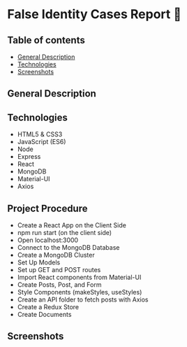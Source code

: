 # False Identity Cases Report 💭

## Table of contents
* [General Description](#general-info)
* [Technologies](#technologies)
* [Screenshots](#screenshots)


## General Description



## Technologies

- HTML5 & CSS3
- JavaScript (ES6)
- Node
- Express
- React
- MongoDB
- Material-UI
- Axios


## Project Procedure

- Create a React App on the Client Side 
- npm run start (on the client side)
- Open localhost:3000
- Connect to the MongoDB Database
- Create a MongoDB Cluster
- Set Up Models
- Set up GET and POST routes
- Import React components from Material-UI
- Create Posts, Post, and Form
- Style Components (makeStyles, useStyles)
- Create an API folder to fetch posts with Axios
- Create a Redux Store
- Create Documents


## Screenshots 
